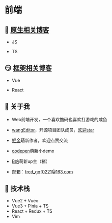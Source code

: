 # 前端

## :rofl: [原生相关博客](./native/JS/高阶函数之一个求和竟然可以玩出花/index.md)

- JS

- TS

## :smirk: [框架相关博客](./framework/vue/手摸手写简易VueRouter3/index.md)

- Vue

- React

<!--
**guqianfeng/guqianfeng** is a ✨ _special_ ✨ repository because its `README.md` (this file) appears on your GitHub profile.

Here are some ideas to get you started:

- 🔭 I’m currently working on ...
- 🌱 I’m currently learning ...
- 👯 I’m looking to collaborate on ...
- 🤔 I’m looking for help with ...
- 💬 Ask me about ...
- 📫 How to reach me: ...
- 😄 Pronouns: ...
- ⚡ Fun fact: ...
-->

## 💬 关于我

- Web前端开发，一个喜欢撸码也喜欢打游戏的咸鱼

- [wangEditor](https://www.wangeditor.com/)，开源项目团队成员，[欢迎star](https://github.com/wangeditor-team/wangEditor/)

- [掘金](https://juejin.cn/user/976022056999944/posts)萌新作者，欢迎点赞交流

- [codepen](https://codepen.io/qianfengg)萌新小demo

- [B站](https://space.bilibili.com/2688063)萌新up主（猪）

- 邮箱：<fred_gqf0221@163.com>

## 🌱 技术栈

- Vue2 + Vuex
- Vue3 + Pinia + TS
- React + Redux + TS
- Vim
